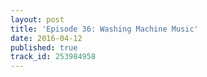 ```yaml
---
layout: post
title: 'Episode 36: Washing Machine Music'
date: 2016-04-12
published: true
track_id: 253984958
---
```

<div class='list post-player' track='{{page.track_id}}'></div>